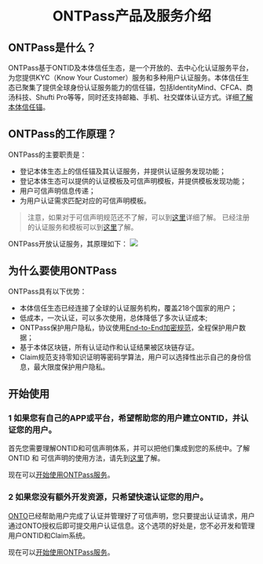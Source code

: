 ﻿<h1 align="center">ONTPass产品及服务介绍 </h1>

## ONTPass是什么？

ONTPass基于ONTID及本体信任生态，是一个开放的、去中心化认证服务平台，为您提供KYC（Know Your Customer）服务和多种用户认证服务。本体信任生态已聚集了提供全球身份认证服务能力的信任锚，包括IdentityMind、CFCA、商汤科技、Shufti Pro等等，同时还支持邮箱、手机、社交媒体认证方式。详细[了解本体信任锚](https://info.ont.io/trust-anchor/en)。


## ONTPass的工作原理？

ONTPass的主要职责是：
* 登记本体生态上的信任锚及其认证服务，并提供认证服务发现功能；
* 登记本体生态可以提供的认证模板及可信声明模板，并提供模板发现功能；
* 用户可信声明信息传递；
* 为用户认证需求匹配对应的可信声明模板。

> 注意，如果对于可信声明规范还不了解，可以到[这里](https://github.com/ontio/ontology-DID/blob/master/docs/cn/claim_spec_cn.md)详细了解。 已经注册的认证服务和模板可以到[这里](./ontpass_template.md)了解。

ONTPass开放认证服务，其原理如下：
![](http://assets.processon.com/chart_image/5a5fff53e4b0abe85d5e3e5f.png)

## 为什么要使用ONTPass

ONTPass具有以下优势：

* 本体信任生态已经连接了全球的认证服务机构，覆盖218个国家的用户；
* 低成本，一次认证，可以多次使用，总体降低了多次认证成本;
* ONTPass保护用户隐私，协议使用[End-to-End加密规范]()，全程保护用户数据；
* 基于本体区块链，所有认证动作和认证结果被区块链存证。
* Claim规范支持零知识证明等密码学算法，用户可以选择性出示自己的身份信息，最大限度保护用户隐私。

## 开始使用

### 1 如果您有自己的APP或平台，希望帮助您的用户建立ONTID，并认证您的用户。

首先您需要理解ONTID和可信声明体系，并可以把他们集成到您的系统中。了解ONTID 和 可信声明的使用方法，请先到[这里](https://github.com/ontio/ontology-DID/blob/master/docs/cn/get_started_cn.md)了解。

现在可以[开始使用ONTPass服务]()。

### 2 如果您没有额外开发资源，只希望快速认证您的用户。 

[ONTO](https://onto.app)已经帮助用户完成了认证并管理好了可信声明，您只要提出认证请求，用户通过ONTO授权后即可提交用户认证信息。这个选项的好处是，您不必开发和管理用户ONTID和Claim系统。

现在可以[开始使用ONTPass服务](https://github.com/ontio/ontology-DID/blob/master/docs/cn/thirdparty_kyc_cn.md)。



